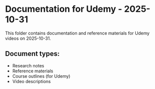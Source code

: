 # Documentation for Udemy - 2025-10-31

This folder contains documentation and reference materials for Udemy videos on 2025-10-31.

## Document types:
- Research notes
- Reference materials
- Course outlines (for Udemy)
- Video descriptions
